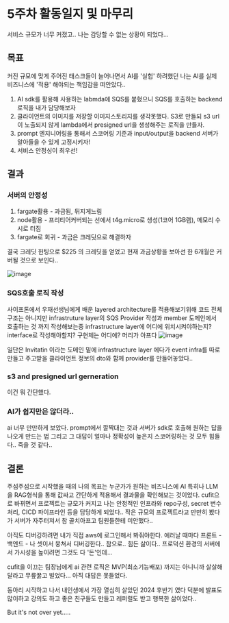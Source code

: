
# 5주차 활동일지 및 마무리

서비스 규모가 너무 커졌고.. 나는 감당할 수 없는 상황이 되었다...

## 목표 

커진 규모에 맞게 주어진 태스크들이 늘어나면서 AI를 '실험' 하려했던 나는 AI를 실제 비즈니스에 '적용' 해야되는 책임감을 떠안았다..
1. AI sdk를 활용해 사용하는 labmda에 SQS를 붙혔으니 SQS를 호출하는 backend 로직을 내가 담당해보자
2. 클라이언트의 이미지를 저장할 이미지스토리지를 생각못했다. S3로 만들되 s3 url이 노출되지 않게 lambda에서 presigned url을 생성해주는 로직을 만들자.
3. prompt 엔지니어링을 통해서 스코어링 기준과 input/output을 backend 서버가 알아들을 수 있게 고정시키자!
4. 서비스 안정싱이 최우선! 

## 결과

### 서버의 안정성

1. fargate활용 - 과금됨, 뒤지게느림
2. node활용 - 프리티어커버되는 선에서 t4g.micro로 생성(1코어 1GB램), 메모리 수시로 터짐
3. fargate로 회귀 - 과금은 크레딧으로 해결하자

결국 크레딧 헌팅으로 $225 의 크레딧을 얻었고 현재 과금상황을 보아선 한 6개월은 커버될 것으로 보인다..

![image](https://github.com/user-attachments/assets/c750fcde-8e53-48cb-903e-1ee0b13503b8)

### SQS호출 로직 작성

사이프톤에서 우재선생님에게 배운 layered architecture를 적용해보기위해 코드 전체구조는 아니지만 infrastruture layer의 SQS Provider 작성과 member 도메인에서 호출하는 것 까지 작성해보는중
infrastructure layer에 어디에 위치시켜야하는지?
interface로 작성해야할지?
구현체는 어디에?
머리가 아프다
![image](https://github.com/user-attachments/assets/91777a32-4e9d-47a5-a969-adeebcff44a7)

일단은 Invitatin 이라는 도메인 밑에 infrastructure layer 에다가 event infra를 따로 만들고 주고받을 클라이언트 정보의 dto와 함께 provider를 만들어놓았다..


### s3 and presigned url gerneration

이건 뭐 간단했다.

### AI가 쉽지만은 않더라..

ai 너무 만만하게 보았다. prompt에서 깔짝대는 것과 서버가 sdk로 호출해 원하는 답을 나오게 만드는 법 그리고 그 대답이 얼마나 정확성이 높은지 스코어링하는 것 
모두 힘들다.. 죽을 것 같다..

## 결론

주섬주섬으로 시작했을 때의 나의 목표는 누군가가 원하는 비즈니스에 AI 특히나 LLM 을 RAG형식을 통해 값싸고 간단하게 적용해서 결과물을 확인해보는 것이었다.
cufit으로 바뀌면서 프로젝트는 규모가 커지고 나는 안정적인 인프라와 repo구성, secret 변수처리, CICD 파이프라인 등을 담당하게 되었다..
작은 규모의 프로젝트라고 만만히 봤다가 서버가 자주터져서 참 골치아프고 팀원들한테 미안했다.. 

아직도 디버깅하려면 내가 직접 aws에 로그인해서 봐줘야한다. 에러날 때마다 프론트 - 백엔드 - 나 셋이서 뭉쳐서 디버깅한다.. 참으로.. 힘든 삶이다..
프로덕션 환경의 서버에서 가시성을 높이려면 그것도 다 '돈'인데...

cufit을 이끄는 팀장님에게 ai 관련 로직은 MVP(최소기능배포) 까지는 아니니까 살살해달라고 무릎꿇고 빌었다... 아직 대답은 못들었다.


동아리 시작하고 나서 내인생에서 가장 열심히 살았던 2024 후반기 였다
덕분에 발표도 많이하고 강의도 하고 좋은 친구들도 만들고 레퍼럴도 받고 행복한 삶이었다..

But it's not over yet.....


